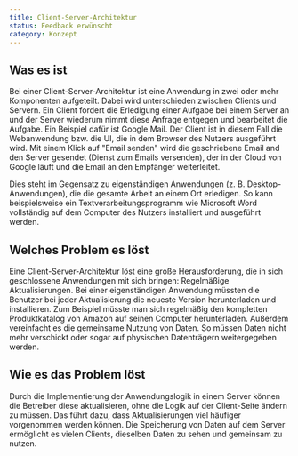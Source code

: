```yaml
---
title: Client-Server-Architektur
status: Feedback erwünscht
category: Konzept
---
```


## Was es ist

Bei einer Client-Server-Architektur ist eine Anwendung in zwei oder mehr Komponenten aufgeteilt. Dabei wird unterschieden zwischen Clients und Servern. 
Ein Client fordert die Erledigung einer Aufgabe bei einem Server an und der Server wiederum nimmt diese Anfrage entgegen und bearbeitet die Aufgabe. 
Ein Beispiel dafür ist Google Mail. Der Client ist in diesem Fall die Webanwendung bzw. die UI, die in dem Browser des Nutzers ausgeführt wird. 
Mit einem Klick auf "Email senden" wird die geschriebene Email and den Server gesendet (Dienst zum Emails versenden), der in der Cloud von Google läuft und die Email an den Empfänger weiterleitet.

Dies steht im Gegensatz zu eigenständigen Anwendungen (z. B. Desktop-Anwendungen), die die gesamte Arbeit an einem Ort erledigen. 
So kann beispielsweise ein Textverarbeitungsprogramm wie Microsoft Word vollständig auf dem Computer des Nutzers installiert und ausgeführt werden.

## Welches Problem es löst

Eine Client-Server-Architektur löst eine große Herausforderung, die in sich geschlossene Anwendungen mit sich bringen: Regelmäßige Aktualisierungen. 
Bei einer eigenständigen Anwendung müssten die Benutzer bei jeder Aktualisierung die neueste Version herunterladen und installieren. 
Zum Beispiel müsste man sich regelmäßig den kompletten Produktkatalog von Amazon auf seinen Computer herunterladen. 
Außerdem vereinfacht es die gemeinsame Nutzung von Daten. So müssen Daten nicht mehr verschickt oder sogar auf physischen Datenträgern weitergegeben werden.

## Wie es das Problem löst

Durch die Implementierung der Anwendungslogik in einem Server können die Betreiber diese aktualisieren, ohne die Logik auf der Client-Seite ändern zu müssen. 
Das führt dazu, dass Aktualisierungen viel häufiger vorgenommen werden können. 
Die Speicherung von Daten auf dem Server ermöglicht es vielen Clients, dieselben Daten zu sehen und gemeinsam zu nutzen.

